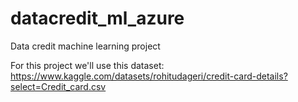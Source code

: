 # datacredit_ml_azure
Data credit machine learning project


For this project we'll use this dataset: https://www.kaggle.com/datasets/rohitudageri/credit-card-details?select=Credit_card.csv
